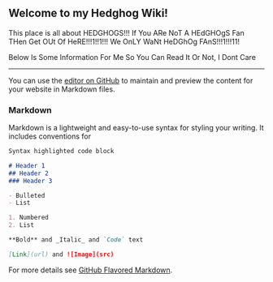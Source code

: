 ## Welcome to my Hedghog Wiki!

This place is all about HEDGHOGS!!! If You ARe NoT A HEdGHOgS Fan THen Get OUt Of HeRE!!!1!!1!!! We OnLY WaNt HeDGhOg FAnS!!!1!!!11!

Below Is Some Information For Me So You Can Read It Or Not, I Dont Care

----------------------------------------------------------------------------------------------------------------------------------

You can use the [editor on GitHub](https://github.com/MinecraftJr/Hedghog-Wiki/edit/master/README.md) to maintain and preview the content for your website in Markdown files.

### Markdown

Markdown is a lightweight and easy-to-use syntax for styling your writing. It includes conventions for

```markdown
Syntax highlighted code block

# Header 1
## Header 2
### Header 3

- Bulleted
- List

1. Numbered
2. List

**Bold** and _Italic_ and `Code` text

[Link](url) and ![Image](src)
```

For more details see [GitHub Flavored Markdown](https://guides.github.com/features/mastering-markdown/).
